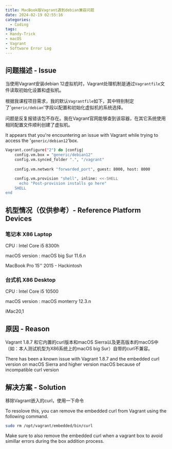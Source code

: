 ```yaml
---
title: MacBook版Vagrant遇到debian兼容问题
date: 2024-02-19 02:55:16
categories:
  - Coding
tags: 
- Handy-Trick
- macOS
- Vagrant
- Software Error Log
---
```

## 问题描述 - Issue

当使用Vagrant安装debian 12虚拟机时，Vagrant处理机制是通过```Vagrantfile```文件读取初始化设置和虚拟机。

根据我课程项目需求，我的默认```Vagrantfile```如下，其中特别制定了'```generic/debian```'字段以配置和初始化虚拟机的系统选择。

问题是反复报错该包不存在。我在Vagrant官网能够查到该容器，在其它系统使用相同配置文件顺利创建了虚拟机。

It appears that you're encountering an issue with Vagrant while trying to access the '```generic/debian12```'box.

```bash
Vagrant.configure("2") do |config|
    config.vm.box = "generic/debian12"
    config.vm.synced_folder ".", "/vagrant"
    
    config.vm.network "forwarded_port", guest: 8000, host: 8000

    config.vm.provision "shell", inline: <<-SHELL
      echo "Post-provision installs go here"
    SHELL
end
```

## 机型情况（仅供参考）- Reference Platform Devices

### 笔记本 X86 Laptop
CPU : Intel Core i5 8300h

macOS version : macOS big Sur 11.6.n

MacBook Pro 15'' 2015 - Hackintosh
### 台式机 X86 Desktop
CPU : Intel Core i5 10500

macOS version : macOS monterry 12.3.n

iMac20,1

## 原因 - Reason

Vagrant 1.8.7 和它内置的curl版本和macOS Sierra以及更高版本的macOS中（如：本人测试机型为X86系统上的macOS big Sur）自带的curl不兼容。

There has been a known issue with Vagrant 1.8.7 and the embedded curl version on macOS Sierra and higher version macOS because of incompatible curl version
## 解决方案 - Solution
移除Vagrant嵌入的curl，使用一下命令

To resolove this, you can remove the embedded curl from Vagrant using the following command.

```bash
sudo rm /opt/vagrant/embedded/bin/curl
```
Make sure to also remove the embedded curl when a vagrant box to avoid simillar errors during the box addition process.